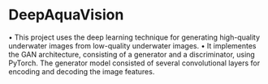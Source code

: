 # DeepAquaVision
• This project uses the deep learning technique for generating high-quality
underwater images from low-quality underwater images.
• It implementes the GAN architecture, consisting of a generator and a
discriminator, using PyTorch. The generator model consisted of several
convolutional layers for encoding and decoding the image features.
